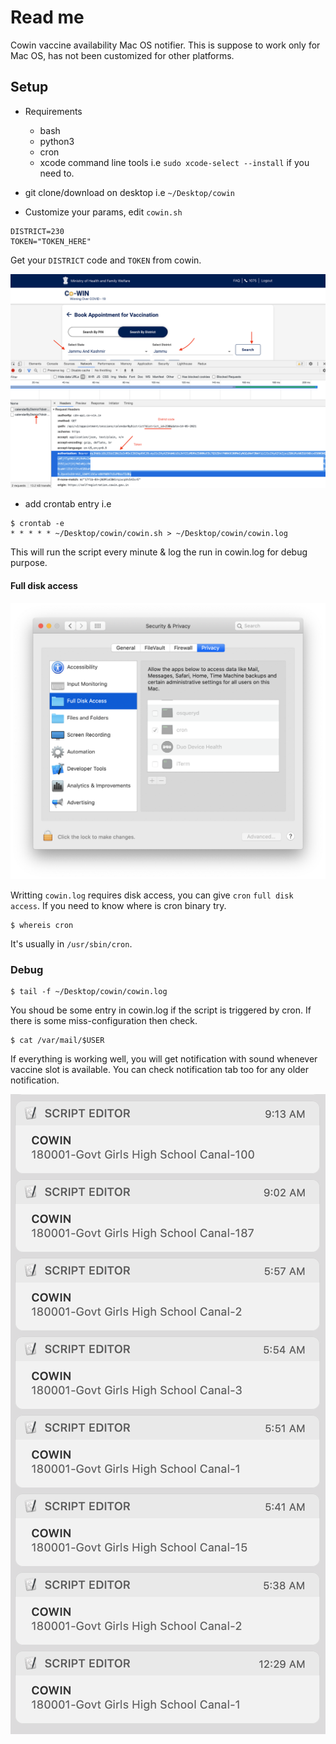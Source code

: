 # Read me

Cowin vaccine availability Mac OS notifier. This is suppose to work only for Mac OS, has not been customized for other platforms.

## Setup
- Requirements
	- bash
	- python3
	- cron
	- xcode command line tools i.e `sudo xcode-select --install` if you need to.

- git clone/download on desktop i.e `~/Desktop/cowin`
- Customize your params, edit `cowin.sh`

```
DISTRICT=230
TOKEN="TOKEN_HERE"
```

Get your `DISTRICT` code and `TOKEN` from cowin.

![Alt text](docs/cowin.png "Cowin")

- add crontab entry i.e
```
$ crontab -e
* * * * * ~/Desktop/cowin/cowin.sh > ~/Desktop/cowin/cowin.log
```

This will run the script every minute & log the run in cowin.log for debug purpose.


#### Full disk access

![Alt text](docs/full-disk-access.png "Full Disk Access")

Writting `cowin.log` requires disk access, you can give `cron` `full disk access`. If you need to know where is cron binary try.

```
$ whereis cron
```

It's usually in `/usr/sbin/cron`.


### Debug
```
$ tail -f ~/Desktop/cowin/cowin.log
```

You shoud be some entry in cowin.log if the script is triggered by cron. If there is some miss-configuration then check.

```
$ cat /var/mail/$USER
```

If everything is working well, you will get notification with sound whenever vaccine slot is available. You can check notification tab too for any older notification.

![Alt text](docs/notification-tab.png "Notification tab")
